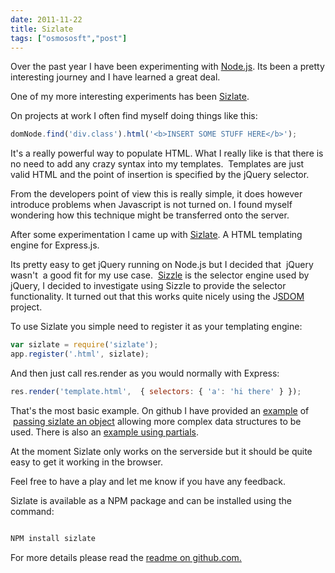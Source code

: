```yaml
---
date: 2011-11-22
title: Sizlate
tags: ["osmososft","post"]
---
```

Over the past year I have been experimenting with [Node.js](http://nodejs.org/). Its been a pretty interesting journey and I have learned a great deal.  
  
One of my more interesting experiments has been [Sizlate](https://github.com/simonmcmanus/sizlate/).  
  
On projects at work I often find myself doing things like this:  
```js
domNode.find('div.class').html('<b>INSERT SOME STUFF HERE</b>'); 
```
  
It's a really powerful way to populate HTML. What I really like is that there is no need to add any crazy syntax into my templates.  Templates are just valid HTML and the point of insertion is specified by the jQuery selector.  
  
From the developers point of view this is really simple, it does however introduce problems when Javascript is not turned on. I found myself wondering how this technique might be transferred onto the server.  
  
After some experimentation I came up with [Sizlate](https://github.com/simonmcmanus/sizlate/). A HTML templating engine for Express.js.  
  
Its pretty easy to get jQuery running on Node.js but I decided that  jQuery wasn't  a good fit for my use case.  [Sizzle](http://sizzlejs.com/ "sizzle") is the selector engine used by jQuery, I decided to investigate using Sizzle to provide the selector functionality. It turned out that this works quite nicely using the J[SDOM](https://github.com/tmpvar/jsdom) project.  
  
To use Sizlate you simple need to register it as your templating engine:  

```js
var sizlate = require('sizlate'); 
app.register('.html', sizlate);
```
 
  
And then just call res.render as you would normally with Express:  
 
```js
res.render('template.html',  { selectors: { 'a': 'hi there' } });
```
  
That's the most basic example. On github I have provided an [example](https://github.com/simonmcmanus/sizlate/tree/master/examples) of  [passing sizlate an object](https://github.com/simonmcmanus/sizlate/tree/master/examples/object) allowing more complex data structures to be used. There is also an [example using partials](https://github.com/simonmcmanus/sizlate/tree/master/examples/partial).  
  
At the moment Sizlate only works on the serverside but it should be quite easy to get it working in the browser.  
  
Feel free to have a play and let me know if you have any feedback.  
  
Sizlate is available as a NPM package and can be installed using the command:  
```js

NPM install sizlate
```
 
    
For more details please read the [readme on github.com.](https://github.com/simonmcmanus/sizlate)

        